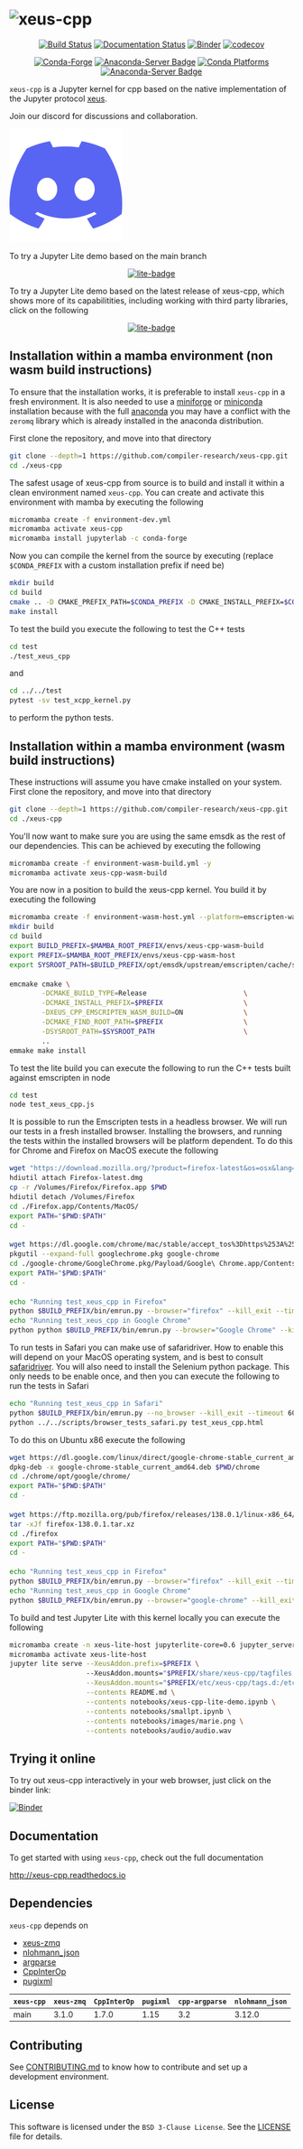 # ![xeus-cpp](docs/source/xeus-logo.svg)
<div align="center">
        
[![Build Status](https://github.com/compiler-research/xeus-cpp/actions/workflows/main.yml/badge.svg)](https://github.com/compiler-research/xeus-cpp/actions/workflows/main.yml)
[![Documentation Status](http://readthedocs.org/projects/xeus-cpp/badge/?version=latest)](https://xeus-cpp.readthedocs.io/en/latest/?badge=latest)
[![Binder](https://mybinder.org/badge_logo.svg)](https://mybinder.org/v2/gh/compiler-research/xeus-cpp/main?urlpath=/lab/tree/notebooks/xeus-cpp.ipynb)
[![codecov]( https://codecov.io/gh/compiler-research/xeus-cpp/branch/main/graph/badge.svg)](https://codecov.io/gh/compiler-research/xeus-cpp)

[![Conda-Forge](https://img.shields.io/conda/vn/conda-forge/xeus-cpp)](https://github.com/conda-forge/xeus-cpp-feedstock)
[![Anaconda-Server Badge](https://anaconda.org/conda-forge/xeus-cpp/badges/license.svg)](https://github.com/conda-forge/xeus-cpp-feedstock)
[![Conda Platforms](https://img.shields.io/conda/pn/conda-forge/xeus-cpp.svg)](https://anaconda.org/conda-forge/xeus-cpp)
[![Anaconda-Server Badge](https://anaconda.org/conda-forge/xeus-cpp/badges/downloads.svg)](https://github.com/conda-forge/xeus-cpp-feedstock)
</div>

`xeus-cpp` is a Jupyter kernel for cpp based on the native implementation of the
Jupyter protocol [xeus](https://github.com/jupyter-xeus/xeus).

Join our discord for discussions and collaboration.

<a target="_blank" href="https://discord.gg/Vkv3ne4zVK"><img src="discord.svg" alt="Discord" /></a>

To try a Jupyter Lite demo based on the main branch

<div align="center">
        
[![lite-badge](https://jupyterlite.rtfd.io/en/latest/_static/badge.svg)](https://compiler-research.github.io/xeus-cpp/lab/index.html)

</div>

To try a Jupyter Lite demo based on the latest release of xeus-cpp, which shows more of its capabilitities, including working with third party libraries,
click on the following

<div align="center">

[![lite-badge](https://jupyterlite.rtfd.io/en/latest/_static/badge.svg)](https://compiler-research.org/xeus-cpp-wasm/lab/index.html)

</div>

## Installation within a mamba environment (non wasm build instructions)

To ensure that the installation works, it is preferable to install `xeus-cpp` in a
fresh environment. It is also needed to use a
[miniforge](https://github.com/conda-forge/miniforge#mambaforge) or
[miniconda](https://conda.io/miniconda.html) installation because with the full
[anaconda](https://www.anaconda.com/) you may have a conflict with the `zeromq` library
which is already installed in the anaconda distribution.

First clone the repository, and move into that directory
```bash
git clone --depth=1 https://github.com/compiler-research/xeus-cpp.git
cd ./xeus-cpp
```
The safest usage of xeus-cpp from source is to build and install it within a clean environment named `xeus-cpp`. You can create and activate this environment 
with mamba by executing the following
```bash
micromamba create -f environment-dev.yml
micromamba activate xeus-cpp
micromamba install jupyterlab -c conda-forge
```
Now you can compile the kernel from the source by executing (replace `$CONDA_PREFIX` with a custom installation prefix if need be)
```bash
mkdir build
cd build
cmake .. -D CMAKE_PREFIX_PATH=$CONDA_PREFIX -D CMAKE_INSTALL_PREFIX=$CONDA_PREFIX -D CMAKE_INSTALL_LIBDIR=lib
make install
```
To test the build you execute the following to test the C++ tests
```bash
cd test
./test_xeus_cpp
```
and
```bash
cd ../../test
pytest -sv test_xcpp_kernel.py
```
to perform the python tests.

## Installation within a mamba environment (wasm build instructions)

These instructions will assume you have cmake installed on your system. First clone the repository, and move into that directory
```bash
git clone --depth=1 https://github.com/compiler-research/xeus-cpp.git
cd ./xeus-cpp
```

You'll now want to make sure you are using the same emsdk as the rest of our dependencies. This can be achieved by executing 
the following
```bash
micromamba create -f environment-wasm-build.yml -y
micromamba activate xeus-cpp-wasm-build
```

You are now in a position to build the xeus-cpp kernel. You build it by executing the following
```bash
micromamba create -f environment-wasm-host.yml --platform=emscripten-wasm32
mkdir build
cd build
export BUILD_PREFIX=$MAMBA_ROOT_PREFIX/envs/xeus-cpp-wasm-build
export PREFIX=$MAMBA_ROOT_PREFIX/envs/xeus-cpp-wasm-host
export SYSROOT_PATH=$BUILD_PREFIX/opt/emsdk/upstream/emscripten/cache/sysroot

emcmake cmake \
        -DCMAKE_BUILD_TYPE=Release                        \
        -DCMAKE_INSTALL_PREFIX=$PREFIX                    \
        -DXEUS_CPP_EMSCRIPTEN_WASM_BUILD=ON               \
        -DCMAKE_FIND_ROOT_PATH=$PREFIX                    \
        -DSYSROOT_PATH=$SYSROOT_PATH                      \
        ..
emmake make install
```

To test the lite build you can execute the following to run the C++ tests built against emscripten in node

```bash
cd test
node test_xeus_cpp.js
```

It is possible to run the Emscripten tests in a headless browser. We will run our tests in a fresh installed browser. Installing the browsers, and running the tests within the installed browsers will be platform dependent. To do this for Chrome and Firefox on MacOS execute the following

```bash
wget "https://download.mozilla.org/?product=firefox-latest&os=osx&lang=en-US" -O Firefox-latest.dmg
hdiutil attach Firefox-latest.dmg
cp -r /Volumes/Firefox/Firefox.app $PWD
hdiutil detach /Volumes/Firefox
cd ./Firefox.app/Contents/MacOS/
export PATH="$PWD:$PATH"
cd -

wget https://dl.google.com/chrome/mac/stable/accept_tos%3Dhttps%253A%252F%252Fwww.google.com%252Fintl%252Fen_ph%252Fchrome%252Fterms%252F%26_and_accept_tos%3Dhttps%253A%252F%252Fpolicies.google.com%252Fterms/googlechrome.pkg
pkgutil --expand-full googlechrome.pkg google-chrome
cd ./google-chrome/GoogleChrome.pkg/Payload/Google\ Chrome.app/Contents/MacOS/
export PATH="$PWD:$PATH"
cd -

echo "Running test_xeus_cpp in Firefox"
python $BUILD_PREFIX/bin/emrun.py --browser="firefox" --kill_exit --timeout 60 --browser-args="--headless"  test_xeus_cpp.html
echo "Running test_xeus_cpp in Google Chrome"
python python $BUILD_PREFIX/bin/emrun.py --browser="Google Chrome" --kill_exit --timeout 60 --browser-args="--headless  --no-sandbox"  test_xeus_cpp.html
```

To run tests in Safari you can make use of safaridriver. How to enable this will depend on
your MacOS operating system, and is best to consult [safaridriver](https://developer.apple.com/documentation/webkit/testing-with-webdriver-in-safari). You will also need to install the Selenium
python package. This only needs to be enable once, and then you can execute the following to run the tests in Safari

```bash
echo "Running test_xeus_cpp in Safari"
python $BUILD_PREFIX/bin/emrun.py --no_browser --kill_exit --timeout 60 --browser-args="--headless --no-sandbox"  test_xeus_cpp.html &
python ../../scripts/browser_tests_safari.py test_xeus_cpp.html
```

To do this on Ubuntu x86 execute the following

```bash
wget https://dl.google.com/linux/direct/google-chrome-stable_current_amd64.deb
dpkg-deb -x google-chrome-stable_current_amd64.deb $PWD/chrome
cd ./chrome/opt/google/chrome/
export PATH="$PWD:$PATH"
cd -

wget https://ftp.mozilla.org/pub/firefox/releases/138.0.1/linux-x86_64/en-GB/firefox-138.0.1.tar.xz
tar -xJf firefox-138.0.1.tar.xz
cd ./firefox
export PATH="$PWD:$PATH"
cd -

echo "Running test_xeus_cpp in Firefox"
python $BUILD_PREFIX/bin/emrun.py --browser="firefox" --kill_exit --timeout 60 --browser-args="--headless"  test_xeus_cpp.html
echo "Running test_xeus_cpp in Google Chrome"
python $BUILD_PREFIX/bin/emrun.py --browser="google-chrome" --kill_exit --timeout 60 --browser-args="--headless --no-sandbox"  test_xeus_cpp.html
```

To build and test Jupyter Lite with this kernel locally you can execute the following
```bash
micromamba create -n xeus-lite-host jupyterlite-core=0.6 jupyter_server jupyterlite-xeus -c conda-forge
micromamba activate xeus-lite-host
jupyter lite serve --XeusAddon.prefix=$PREFIX \            
                   --XeusAddon.mounts="$PREFIX/share/xeus-cpp/tagfiles:/share/xeus-cpp/tagfiles" \
                   --XeusAddon.mounts="$PREFIX/etc/xeus-cpp/tags.d:/etc/xeus-cpp/tags.d" \
                   --contents README.md \
                   --contents notebooks/xeus-cpp-lite-demo.ipynb \
                   --contents notebooks/smallpt.ipynb \
                   --contents notebooks/images/marie.png \
                   --contents notebooks/audio/audio.wav
```

## Trying it online

To try out xeus-cpp interactively in your web browser, just click on the binder link:

[![Binder](binder-logo.svg)](https://mybinder.org/v2/gh/compiler-research/xeus-cpp/main?urlpath=/lab/tree/notebooks/xeus-cpp.ipynb) 

## Documentation

To get started with using `xeus-cpp`, check out the full documentation

http://xeus-cpp.readthedocs.io

## Dependencies

`xeus-cpp` depends on


- [xeus-zmq](https://github.com/jupyter-xeus/xeus-zmq)
- [nlohmann_json](https://github.com/nlohmann/json)
- [argparse](https://github.com/p-ranav/argparse)
- [CppInterOp](https://github.com/compiler-research/CppInterOp)
- [pugixml](https://github.com/zeux/pugixml)

| `xeus-cpp` | `xeus-zmq`      | `CppInterOp` | `pugixml` | `cpp-argparse`| `nlohmann_json` |
|------------|-----------------|--------------|-----------|---------------|-----------------|
|  main      |  3.1.0 | 1.7.0      | 1.15    | 3.2    | 3.12.0   |

## Contributing

See [CONTRIBUTING.md](./CONTRIBUTING.md) to know how to contribute and set up a
development environment.

## License

This software is licensed under the `BSD 3-Clause License`. See the [LICENSE](LICENSE)
file for details.
